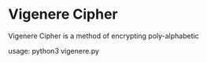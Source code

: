 # Vigenere Cipher

Vigenere Cipher is a method of encrypting poly-alphabetic

  usage: python3 vigenere.py
